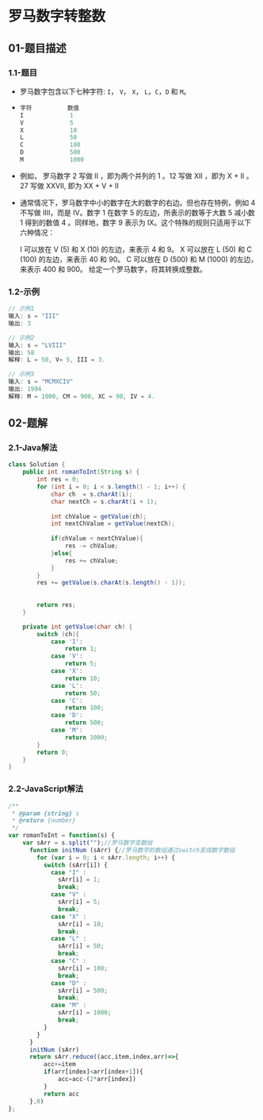 # 罗马数字转整数

## 01-题目描述

### 1.1-题目

- 罗马数字包含以下七种字符: `I`， `V`， `X`， `L`，`C`，`D` 和 `M`。

- ```js
  字符          数值
  I             1
  V             5
  X             10
  L             50
  C             100
  D             500
  M             1000
  ```

- 例如， 罗马数字 2 写做 II ，即为两个并列的 1 。12 写做 XII ，即为 X + II 。 27 写做  XXVII, 即为 XX + V + II

- 通常情况下，罗马数字中小的数字在大的数字的右边。但也存在特例，例如 4 不写做 IIII，而是 IV。数字 1 在数字 5 的左边，所表示的数等于大数 5 减小数 1 得到的数值 4 。同样地，数字 9 表示为 IX。这个特殊的规则只适用于以下六种情况：

  I 可以放在 V (5) 和 X (10) 的左边，来表示 4 和 9。
  X 可以放在 L (50) 和 C (100) 的左边，来表示 40 和 90。 
  C 可以放在 D (500) 和 M (1000) 的左边，来表示 400 和 900。
  给定一个罗马数字，将其转换成整数。

### 1.2-示例

```js
// 示例1
输入: s = "III"
输出: 3

// 示例2
输入: s = "LVIII"
输出: 58
解释: L = 50, V= 5, III = 3.

// 示例3
输入: s = "MCMXCIV"
输出: 1994
解释: M = 1000, CM = 900, XC = 90, IV = 4.
```

## 02-题解

### 2.1-Java解法

```java
class Solution {
    public int romanToInt(String s) {
        int res = 0;
        for (int i = 0; i < s.length() - 1; i++) {
            char ch  = s.charAt(i);
            char nextCh = s.charAt(i + 1);
            
            int chValue = getValue(ch);
            int nextChValue = getValue(nextCh);
            
            if(chValue < nextChValue){
                res -= chValue;
            }else{
                res += chValue;
            }
        }
        res += getValue(s.charAt(s.length() - 1));
        
        
        return res;
    }

    private int getValue(char ch) {
        switch (ch){
            case 'I':
                return 1;
            case 'V':
                return 5;
            case 'X':
                return 10;
            case 'L':
                return 50;
            case 'C':
                return 100;
            case 'D':
                return 500;
            case 'M':
                return 1000;
        }
        return 0;
    }
}
```

### 2.2-JavaScript解法

```js
/**
 * @param {string} s
 * @return {number}
 */
var romanToInt = function(s) {
    var sArr = s.split("");//罗马数字变数组
      function initNum (sArr) {//罗马数字的数组通过switch变成数字数组
        for (var i = 0; i < sArr.length; i++) {
          switch (sArr[i]) {
            case "I" :
              sArr[i] = 1;
              break;
            case "V" :
              sArr[i] = 5;
              break;
            case "X" :
              sArr[i] = 10;
              break;
            case "L" :
              sArr[i] = 50;
              break;
            case "C" :
              sArr[i] = 100;
              break;
            case "D" :
              sArr[i] = 500;
              break;
            case "M" :
              sArr[i] = 1000;
              break;
          }
        }  
      }
      initNum (sArr)
      return sArr.reduce((acc,item,index,arr)=>{
          acc+=item
          if(arr[index]<arr[index+1]){
              acc=acc-(2*arr[index])
          }
          return acc
      },0)
};
```